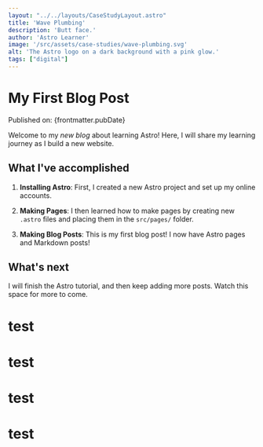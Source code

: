 ```yaml
---
layout: "../../layouts/CaseStudyLayout.astro"
title: 'Wave Plumbing'
description: 'Butt face.'
author: 'Astro Learner'
image: '/src/assets/case-studies/wave-plumbing.svg'
alt: 'The Astro logo on a dark background with a pink glow.'
tags: ["digital"]
---
```



# My First Blog Post

Published on: {frontmatter.pubDate}

Welcome to my _new blog_ about learning Astro! Here, I will share my learning journey as I build a new website.

## What I've accomplished

1. **Installing Astro**: First, I created a new Astro project and set up my online accounts.

2. **Making Pages**: I then learned how to make pages by creating new `.astro` files and placing them in the `src/pages/` folder.

3. **Making Blog Posts**: This is my first blog post! I now have Astro pages and Markdown posts!

## What's next

I will finish the Astro tutorial, and then keep adding more posts. Watch this space for more to come.

<div class="card-grid">
<h1>test</h1>
<h1>test</h1>
<h1>test</h1>
<h1>test</h1>
</div>
